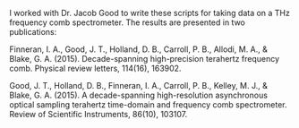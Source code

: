 I worked with Dr. Jacob Good to write these scripts for taking data on a THz frequency comb spectrometer. The results are presented in two publications:

Finneran, I. A., Good, J. T., Holland, D. B., Carroll, P. B., Allodi, M. A., & Blake, G. A. (2015). Decade-spanning high-precision terahertz frequency comb. Physical review letters, 114(16), 163902.

Good, J. T., Holland, D. B., Finneran, I. A., Carroll, P. B., Kelley, M. J., & Blake, G. A. (2015). A decade-spanning high-resolution asynchronous optical sampling terahertz time-domain and frequency comb spectrometer. Review of Scientific Instruments, 86(10), 103107.
